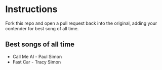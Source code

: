 # Instructions
Fork this repo and open a pull request back into the original, adding your contender for best song of all time.

## Best songs of all time

* Call Me Al - Paul Simon
* Fast Car - Tracy Simon